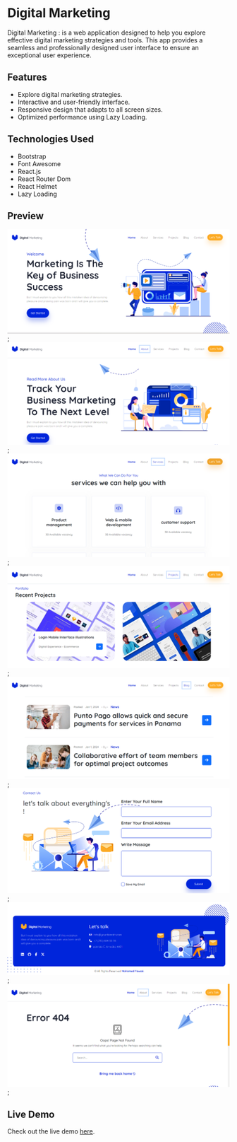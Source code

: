 # Digital Marketing

Digital Marketing : is a web application designed to help you explore effective digital marketing strategies and tools. This app provides a seamless and professionally designed user interface to ensure an exceptional user experience.

## Features

- Explore digital marketing strategies.
- Interactive and user-friendly interface.
- Responsive design that adapts to all screen sizes.
- Optimized performance using Lazy Loading.

## Technologies Used

- Bootstrap
- Font Awesome
- React.js
- React Router Dom
- React Helmet
- Lazy Loading


## Preview

![Preview Image 1](/preview/preview.png);
![Preview Image 2](/preview/preview1.png);
![Preview Image 3](/preview/preview2.png);
![Preview Image 4](/preview/preview3.png);
![Preview Image 5](/preview/preview4.png);
![Preview Image 6](/preview/preview5.png);
![Preview Image 7](/preview/preview6.png);
![Preview Image 8](/preview/preview7.png);

## Live Demo

Check out the live demo [here](https://mohammed-fawzzi.github.io/Digital-Marketing/).
